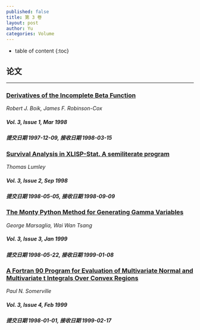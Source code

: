 ```yaml
---
published: false
title: 第 3 卷
layout: post
author: Yu
categories: Volume
---
```


* table of content
{:toc}

## 论文

***

### [Derivatives of the Incomplete Beta Function](/jstatsoft/v03/i01.html)

*Robert J. Boik, James F. Robinson-Cox*

##### Vol. 3, Issue 1, Mar 1998

##### 提交日期 1997-12-09, 接收日期 1998-03-15

### [Survival Analysis in XLISP-Stat. A semiliterate program](/jstatsoft/v03/i02.html)

*Thomas Lumley*

##### Vol. 3, Issue 2, Sep 1998

##### 提交日期 1998-05-05, 接收日期 1998-09-09

### [The Monty Python Method for Generating Gamma Variables](/jstatsoft/v03/i03.html)

*George Marsaglia, Wai Wan Tsang*

##### Vol. 3, Issue 3, Jan 1999

##### 提交日期 1998-05-22, 接收日期 1999-01-08

### [A Fortran 90 Program for Evaluation of Multivariate Normal and Multivariate t Integrals Over Convex Regions](/jstatsoft/v03/i04.html)

*Paul N. Somerville*

##### Vol. 3, Issue 4, Feb 1999

##### 提交日期 1998-01-01, 接收日期 1999-02-17

